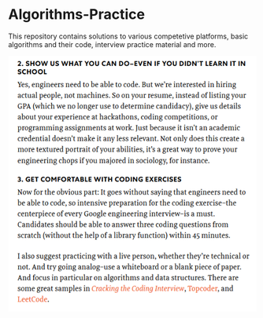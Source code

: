 # Algorithms-Practice
This repository contains solutions to various competetive platforms, basic algorithms and their code, interview practice material and more.

![Be right.](https://github.com/CRekkaran/Algorithms-Practice/blob/master/resources/help1.PNG)
